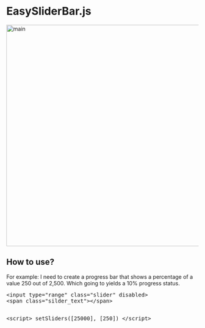 # EasySliderBar.js
<img width="582" alt="main" src="https://github.com/user-attachments/assets/2a047e18-02b9-4973-ab71-ea8a4d926e19">
<h2>How to use?</h2>
<p>
For example: I need to create a progress bar that shows a percentage of a value 250 out of 2,500.
Which going to yields a 10% progress status.
</p>
<pre>
&lt;input type=&quot;range&quot; class=&quot;slider&quot; disabled&gt;
&lt;span class=&quot;silder_text&quot;&gt;&lt;/span&gt;

&lt;script&gt;
    setSliders([25000], [250])
&lt;/script&gt;</pre>